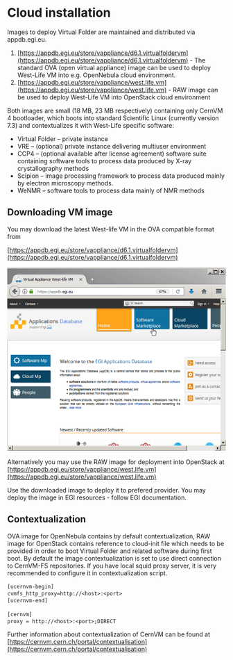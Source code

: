 # Cloud installation

Images to deploy Virtual Folder are maintained and distributed via appdb.egi.eu.

1. [https://appdb.egi.eu/store/vappliance/d6.1.virtualfoldervm](https://appdb.egi.eu/store/vappliance/d6.1.virtualfoldervm) - The standard OVA \(open virtual appliance\) image can be used to deploy West-Life VM into e.g. OpenNebula cloud environment.
2. [https://appdb.egi.eu/store/vappliance/west.life.vm](https://appdb.egi.eu/store/vappliance/west.life.vm) - RAW image can be used to deploy West-Life VM into OpenStack cloud environment

Both images are small \(18 MB, 23 MB respectively\) containing only CernVM 4 bootloader, which boots into standard Scientific Linux \(currently version 7.3\) and contextualizes it with West-Life specific software:

* Virtual Folder – private instance
* VRE – \(optional\) private instance delivering multiuser environment
* CCP4 – \(optional available after license agreement\) software suite containing software tools to process data produced by X-ray crystallography methods
* Scipion – image processing framework to process data produced mainly by electron microscopy methods.
* WeNMR – software tools to process data mainly of NMR methods

## Downloading VM image

You may download the latest West-life VM in the OVA compatible format from

[https://appdb.egi.eu/store/vappliance/d6.1.virtualfoldervm](https://appdb.egi.eu/store/vappliance/d6.1.virtualfoldervm)

![](../../.gitbook/assets/downloadappdb.gif)

Alternatively you may use the RAW image for deployment into OpenStack at [https://appdb.egi.eu/store/vappliance/west.life.vm](https://appdb.egi.eu/store/vappliance/west.life.vm)

Use the downloaded image to deploy it to prefered provider. You may deploy the image in EGI resources - follow EGI documentation.

## Contextualization

OVA image for OpenNebula contains by default contextualization, RAW image for OpenStack contains reference to cloud-init file which needs to be provided in order to boot Virtual Folder and related software during first boot. By default the image contextualization is set to use direct connection to CernVM-FS repositories. If you have local squid proxy server, it is very recommended to configure it in contextualization script. 

```text
[ucernvm-begin]
cvmfs_http_proxy=http://<host>:<port>
[ucernvm-end]

[cernvm]
proxy = http://<host>:<port>;DIRECT

```

Further information about contextualization of CernVM can be found at [https://cernvm.cern.ch/portal/contextualisation](https://cernvm.cern.ch/portal/contextualisation)

